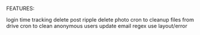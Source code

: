 
FEATURES:

login time tracking
delete post ripple delete photo
cron to cleanup files from drive
cron to clean anonymous users
update email regex
use layout/error
<!-- onerror="this.src='/file_error.png';"  -->
